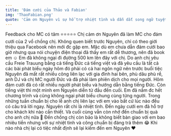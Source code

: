 ```yaml
---
title: 'Đám cưới của Thảo và Fabian'
img: 'ThaoFabian.png'
quote: 'Cảm ơn Nguyên vì sự hỗ trợ nhiệt tình và dẫn dắt song ngữ tuyệt vời trong đám cưới của chúng tôi.'
---
```

Feedback cho MC có tâm ⭐️⭐️⭐️⭐️⭐️
Chị cảm ơn Nguyên đã làm MC cho đám cưới của 2 vổ chồng chị. 
Không quen biết trước Nguyên, chỉ có theo giới thiệu qua Facebook nên mới đc gặp em. Mặc dù em chưa dẫn đám cưới bao giờ nhưng qua nói chuyện điện thoại đã thấy em rất dễ thương, nên đã book em ☺️
Em đã không ngại đi đường 500 km lên đây với chị.
Do anh chị yêu cầu Freie Trauung bằng cả tiếng Đức cả tiếng việt và đã yêu cầu là tất cả các bài phát biểu ngày hôm đó phải có cả hai ngôn ngữ nên trước buổi tiệc Nguyên đã mất rất nhiều công liên lạc với gia đình hai bên, phù dâu phù rể, anh DJ và chị MC người Đức và đã phải làm phiên dịch cho mọi người. 
Hôm đám cưới đã có rất nhiều người phát biểu và hướng dẫn bằng tiếng Đức. Còn tiếng việt thì một mình em Nguyên diễn từ đầu đến cuối. Em đã nắm đc hết chương trình và cũng không ngại phát biểu chung cùng từng người. 
Trong những tuần chuẩn bị cho lễ anh chị liên lạc với em vào bất cứ lúc nào đều có câu trả lời ngay. Nguyên rất chi là nhiệt tình. Đến ngày cưới em đã hỗ trợ cho khách khi nào cần thiết. 
Và cuối cùng vẫn còn nhớ đến chuẩn bị quà cho anh chị nữa 🥰
Đến chồng chị còn bảo là không biết bàn giao với em bao nhiêu tiền nhưng với sự nhiệt tình và công chuẩn bị đáng trả thêm 😂
Khi nào nhà chị lại có tiệc nhất định sẽ lại kiếm đến em Nguyên ❤️